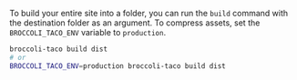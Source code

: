 To build your entire site into a folder, you can run the `build` command with the destination folder as an argument. To compress assets, set the `BROCCOLI_TACO_ENV` variable to `production`.

``` sh
broccoli-taco build dist
# or
BROCCOLI_TACO_ENV=production broccoli-taco build dist
```
